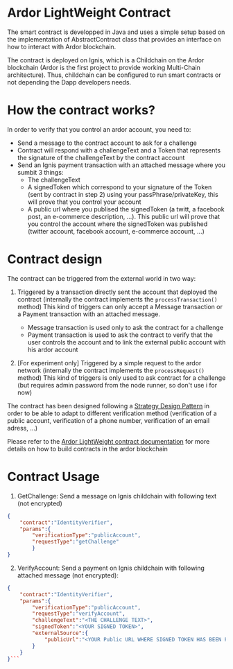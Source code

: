 # Ardor LightWeight Contract

The smart contract is developped in Java and uses a simple setup based on the implementation of AbstractContract class that provides an interface on how to interact with Ardor blockchain.

The contract is deployed on Ignis, which is a Childchain on the Ardor blockchain (Ardor is the first project to provide working Multi-Chain architecture). Thus, childchain can be configured to run smart contracts or not depending the Dapp developers needs.

# How the contract works?
In order to verify that you control an ardor account, you need to:
- Send a message to the contract account to ask for a challenge
- Contract will respond with a challengeText and a Token that represents the signature of the challengeText by the contract account
- Send an Ignis payment transaction with an attached message where you sumbit 3 things: 
    - The challengeText
    - A signedToken which correspond to your signature of the Token (sent by contract in step 2) using your passPhrase/privateKey, this will prove that you control your account
    - A public url where you publised the signedToken (a twitt, a facebook post, an e-commerce description, ...). This public url will prove that you control the account where the signedToken was published (twitter account, facebook account, e-commerce account, ...)

# Contract design
The contract can be triggered from the external world in two way:

1. Triggered by a transaction directly sent the account that deployed the contract (internally the contract implements the  `processTransaction()` method)
This kind of triggers can only accept a Message transaction or a Payment transaction with an attached message.
    - Message transaction is used only to ask the contract for a challenge
    - Payment transaction is used to ask the contract to verify that the user controls the account and to link the external public account with his ardor account

2. [For experiment only] Triggered by a simple request to the ardor network  (internally the contract implements the `processRequest()` method)
This kind of triggers is only used to ask contract for a challenge (but requires admin password from the node runner, so don't use i for now)

The contract has been designed following a [Strategy Design Pattern](https://en.wikipedia.org/wiki/Strategy_pattern) in order to be able to adapt to different verification method (verification of a public account, verification of a phone number, verification of an email adress, ...)

Please refer to the [Ardor LightWeight contract documentation](https://ardordocs.jelurida.com/Lightweight_Contracts) for more details on how to build contracts in the ardor blockchain 

# Contract Usage
1. GetChallenge: Send a message on Ignis childchain with following text (not encrypted)
```json
{
    "contract":"IdentityVerifier", 
    "params":{
        "verificationType":"publicAccount", 
        "requestType":"getChallenge"
        }
}
```

2. VerifyAccount: Send a payment on Ignis childchain with following attached message (not encrypted):
```json
{
    "contract":"IdentityVerifier", 
    "params":{
        "verificationType":"publicAccount", 
        "requestType":"verifyAccount", 
        "challengeText":"<THE CHALLENGE TEXT>", 
        "signedToken":"<YOUR SIGNED TOKEN>", 
        "externalSource":{
            "publicUrl":"<YOUR Public URL WHERE SIGNED TOKEN HAS BEEN PUBLISHED>"
        }
    }
}```

